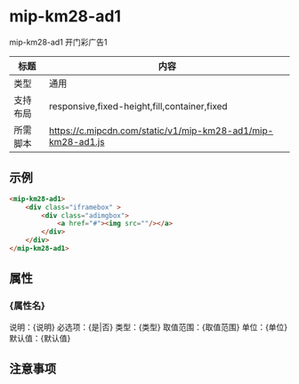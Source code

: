 # mip-km28-ad1

mip-km28-ad1 开门彩广告1

标题|内容
----|----
类型|通用
支持布局|responsive,fixed-height,fill,container,fixed
所需脚本|https://c.mipcdn.com/static/v1/mip-km28-ad1/mip-km28-ad1.js

## 示例


```html
<mip-km28-ad1>
	<div class="iframebox" >
    	<div class="adimgbox">
    		<a href="#"><img src=""/></a>
    	</div>
    </div>
</mip-km28-ad1>
```

## 属性

### {属性名}

说明：{说明}
必选项：{是|否}
类型：{类型}
取值范围：{取值范围}
单位：{单位}
默认值：{默认值}

## 注意事项

